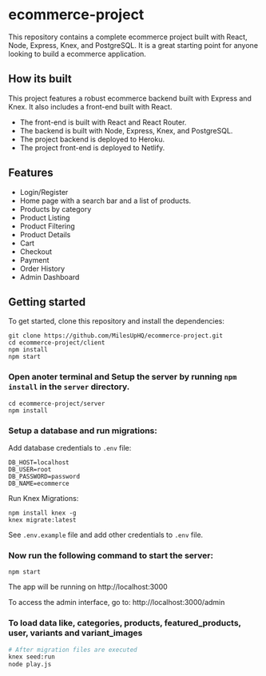 # ecommerce-project

This repository contains a complete ecommerce project built with React, Node, Express, Knex, and PostgreSQL. It is a great starting point for anyone looking to build a ecommerce application.

## How its built

This project features a robust ecommerce backend built with Express and Knex. It also includes a front-end built with React.

- The front-end is built with React and React Router.
- The backend is built with Node, Express, Knex, and PostgreSQL.
- The project backend is deployed to Heroku.
- The project front-end is deployed to Netlify.

## Features

- Login/Register
- Home page with a search bar and a list of products.
- Products by category
- Product Listing
- Product Filtering
- Product Details
- Cart
- Checkout
- Payment
- Order History
- Admin Dashboard

## Getting started

To get started, clone this repository and install the dependencies:

```
git clone https://github.com/MilesUpHQ/ecommerce-project.git
cd ecommerce-project/client
npm install
npm start
```

### Open anoter terminal and Setup the server by running `npm install` in the `server` directory.

```
cd ecommerce-project/server
npm install
```

### Setup a database and run migrations:

Add database credentials to `.env` file:

```
DB_HOST=localhost
DB_USER=root
DB_PASSWORD=password
DB_NAME=ecommerce
```

Run Knex Migrations:

```
npm install knex -g
knex migrate:latest
```

See `.env.example` file and add other credentials to `.env` file.

### Now run the following command to start the server:

```
npm start
```

The app will be running on http://localhost:3000

To access the admin interface, go to: http://localhost:3000/admin

### To load data like, categories, products, featured_products, user, variants and variant_images

```bash
# After migration files are executed
knex seed:run
node play.js
```
